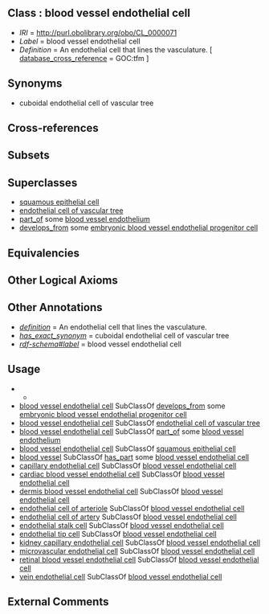 
## Class : blood vessel endothelial cell

 * *IRI* = http://purl.obolibrary.org/obo/CL_0000071
 * *Label* = blood vessel endothelial cell
 * *Definition* = An endothelial cell that lines the vasculature. [ [database_cross_reference](../../ef/oboInOwl#hasDbXref.md) = GOC:tfm ]

## Synonyms

 * cuboidal endothelial cell of vascular tree

## Cross-references


## Subsets


## Superclasses

 * [squamous epithelial cell](../../CL/76/CL_0000076.md)
 * [endothelial cell of vascular tree](../../CL/39/CL_0002139.md)
 * [part_of](../../BFO/50/BFO_0000050.md) some [blood vessel endothelium](../../UBERON/38/UBERON_0004638.md)
 * [develops_from](../../RO/02/RO_0002202.md) some [embryonic blood vessel endothelial progenitor cell](../../CL/46/CL_0002546.md)

## Equivalencies


## Other Logical Axioms


## Other Annotations

 * *[definition](../../IAO/15/IAO_0000115.md)* = An endothelial cell that lines the vasculature.
 * *[has_exact_synonym](../../ym/oboInOwl#hasExactSynonym.md)* = cuboidal endothelial cell of vascular tree
 * *[rdf-schema#label](../../el/rdf-schema#label.md)* = blood vessel endothelial cell

## Usage

 * -
 * [blood vessel endothelial cell](../../CL/71/CL_0000071.md) SubClassOf [develops_from](../../RO/02/RO_0002202.md) some [embryonic blood vessel endothelial progenitor cell](../../CL/46/CL_0002546.md)
 * [blood vessel endothelial cell](../../CL/71/CL_0000071.md) SubClassOf [endothelial cell of vascular tree](../../CL/39/CL_0002139.md)
 * [blood vessel endothelial cell](../../CL/71/CL_0000071.md) SubClassOf [part_of](../../BFO/50/BFO_0000050.md) some [blood vessel endothelium](../../UBERON/38/UBERON_0004638.md)
 * [blood vessel endothelial cell](../../CL/71/CL_0000071.md) SubClassOf [squamous epithelial cell](../../CL/76/CL_0000076.md)
 * [blood vessel](../../UBERON/81/UBERON_0001981.md) SubClassOf [has_part](../../BFO/51/BFO_0000051.md) some [blood vessel endothelial cell](../../CL/71/CL_0000071.md)
 * [capillary endothelial cell](../../CL/44/CL_0002144.md) SubClassOf [blood vessel endothelial cell](../../CL/71/CL_0000071.md)
 * [cardiac blood vessel endothelial cell](../../CL/06/CL_0010006.md) SubClassOf [blood vessel endothelial cell](../../CL/71/CL_0000071.md)
 * [dermis blood vessel endothelial cell](../../CL/10/CL_2000010.md) SubClassOf [blood vessel endothelial cell](../../CL/71/CL_0000071.md)
 * [endothelial cell of arteriole](../../CL/12/CL_1000412.md) SubClassOf [blood vessel endothelial cell](../../CL/71/CL_0000071.md)
 * [endothelial cell of artery](../../CL/13/CL_1000413.md) SubClassOf [blood vessel endothelial cell](../../CL/71/CL_0000071.md)
 * [endothelial stalk cell](../../CL/71/CL_0002671.md) SubClassOf [blood vessel endothelial cell](../../CL/71/CL_0000071.md)
 * [endothelial tip cell](../../CL/04/CL_0000704.md) SubClassOf [blood vessel endothelial cell](../../CL/71/CL_0000071.md)
 * [kidney capillary endothelial cell](../../CL/92/CL_1000892.md) SubClassOf [blood vessel endothelial cell](../../CL/71/CL_0000071.md)
 * [microvascular endothelial cell](../../CL/08/CL_2000008.md) SubClassOf [blood vessel endothelial cell](../../CL/71/CL_0000071.md)
 * [retinal blood vessel endothelial cell](../../CL/85/CL_0002585.md) SubClassOf [blood vessel endothelial cell](../../CL/71/CL_0000071.md)
 * [vein endothelial cell](../../CL/43/CL_0002543.md) SubClassOf [blood vessel endothelial cell](../../CL/71/CL_0000071.md)

## External Comments

